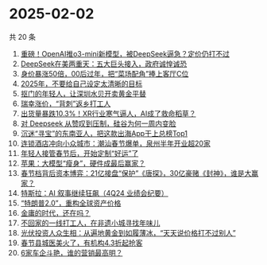 # 2025-02-02

共 20 条

<!-- BEGIN 36KR -->
<!-- 最后更新时间 2025-02-02 06:06:40 +0800 -->
1. [重磅！OpenAI推o3-mini新模型，被DeepSeek逼急？定价仍打不过](https://36kr.com/p/3147159755004679)
1. [DeepSeek在美两重天：五大巨头接入，政府诚惶诚恐](https://36kr.com/p/3146488102656514)
1. [身价暴涨50倍，00后过年，把“菜场配角”捧上客厅C位](https://36kr.com/p/3146699404515847)
1. [2025年，不要给自己设定太清晰的目标](https://36kr.com/p/3118113467273472)
1. [抠门的年轻人，让深圳水贝开卖黄金平替](https://36kr.com/p/3146582711926281)
1. [瑞幸涨价，“背刺”返乡打工人](https://36kr.com/p/3147329369578241)
1. [出货量暴跌10.3%！XR行业寒气逼人，AI成了救命稻草？](https://36kr.com/p/3146561161362945)
1. [对 Deepseek 从赞叹到压制，硅谷为何一周内变脸](https://36kr.com/p/3146127487080969)
1. [沉迷“寻宝”的东南亚人，把这款出海App干上总榜Top1](https://36kr.com/p/3146716012796673)
1. [连锁酒店冲向小众城市：潮汕春节爆单，泉州半年开业超20家](https://36kr.com/p/3146223050840832)
1. [年轻人接管春节后，开始定制“好运”了](https://36kr.com/p/3146067940071941)
1. [苹果：大模型“瘦身”，硬件成最后赢家？](https://36kr.com/p/3146025063996166)
1. [春节档背后资本博弈：21亿接盘“保护”《唐探》，30亿豪赌《封神》，谁是大赢家？](https://36kr.com/p/3146126532139782)
1. [特斯拉：AI 叙事继续狂飙（4Q24 业绩会纪要）](https://36kr.com/p/3146025023150600)
1. [“特朗普2.0”，重构全球资产价格](https://36kr.com/p/3146010328521219)
1. [金庸的时代，还在吗？](https://36kr.com/p/3146553225796103)
1. [不回家的一线打工人，在非遗小城寻找年味儿](https://36kr.com/p/3145151908305666)
1. [光伏投资人众生相：从遍地黄金到如履薄冰，“天天说价格打不过别人”](https://36kr.com/p/3146108357876487)
1. [春节县城医美火了，有机构4.3折起抢客](https://36kr.com/p/3146223076989442)
1. [6家车企斗艳，谁的营销最高明？](https://36kr.com/p/3145974920157954)
<!-- END 36KR -->